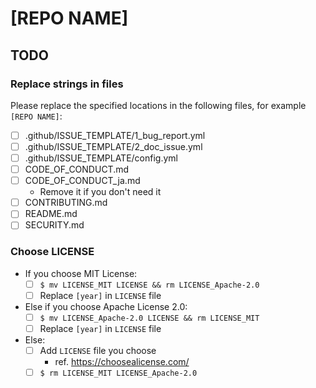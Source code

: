 <!-- Replace [REPO NAME] -->

# [REPO NAME]

## TODO

### Replace strings in files

Please replace the specified locations in the following files, for example `[REPO NAME]`:

* [ ] .github/ISSUE_TEMPLATE/1_bug_report.yml
* [ ] .github/ISSUE_TEMPLATE/2_doc_issue.yml
* [ ] .github/ISSUE_TEMPLATE/config.yml
* [ ] CODE_OF_CONDUCT.md
* [ ] CODE_OF_CONDUCT_ja.md
    * Remove it if you don't need it
* [ ] CONTRIBUTING.md
* [ ] README.md
* [ ] SECURITY.md

### Choose LICENSE

* If you choose MIT License:
    * [ ] `$ mv LICENSE_MIT LICENSE && rm LICENSE_Apache-2.0`
    * [ ]  Replace `[year]` in `LICENSE` file
* Else if you choose Apache License 2.0:
    * [ ] `$ mv LICENSE_Apache-2.0 LICENSE && rm LICENSE_MIT`
    * [ ]  Replace `[year]` in `LICENSE` file
* Else:
    * [ ] Add `LICENSE` file you choose
        * ref. https://choosealicense.com/
    * [ ] `$ rm LICENSE_MIT LICENSE_Apache-2.0`
